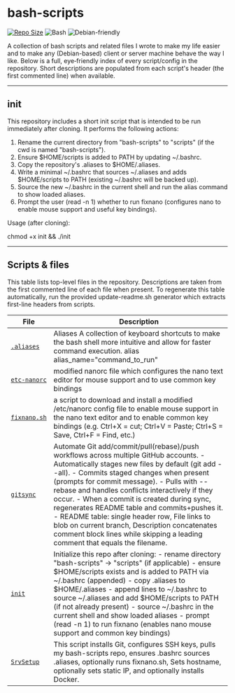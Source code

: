 # bash-scripts

[![Repo Size](https://img.shields.io/badge/repo–tools-collection-blue)](https://github.com/don-ferris/bash-scripts)
![Bash](https://img.shields.io/badge/language-Bash-yellow)
![Debian-friendly](https://img.shields.io/badge/os-Debian%20based-lightgrey)

A collection of bash scripts and related files I wrote to make my life easier and to make any (Debian-based) client or server machine behave the way I like. Below is a full, eye‑friendly index of every script/config in the repository. Short descriptions are populated from each script's header (the first commented line) when available.

---

## init

This repository includes a short init script that is intended to be run immediately after cloning. It performs the following actions:

1. Rename the current directory from "bash-scripts" to "scripts" (if the cwd is named "bash-scripts").
2. Ensure $HOME/scripts is added to PATH by updating ~/.bashrc.
3. Copy the repository's .aliases to $HOME/.aliases.
4. Write a minimal ~/.bashrc that sources ~/.aliases and adds $HOME/scripts to PATH (existing ~/.bashrc will be backed up).
5. Source the new ~/.bashrc in the current shell and run the alias command to show loaded aliases.
6. Prompt the user (read -n 1) whether to run fixnano (configures nano to enable mouse support and useful key bindings).

Usage (after cloning):

chmod +x init && ./init

---

## Scripts & files
This table lists top-level files in the repository. Descriptions are taken from the first commented line of each file when present. To regenerate this table automatically, run the provided update-readme.sh generator which extracts first-line headers from scripts.
<!-- SCRIPTS_TABLE_START -->
| File | Description |
|---|---|
| [`.aliases`](https://github.com/don-ferris/bash-scripts/blob/main/.aliases) | Aliases A collection of keyboard shortcuts to make the bash shell more intuitive and allow for faster command execution. alias alias_name="command_to_run" |
| [`etc-nanorc`](https://github.com/don-ferris/bash-scripts/blob/main/etc-nanorc) | modified nanorc file which configures the nano text editor for mouse support and to use common key bindings |
| [`fixnano.sh`](https://github.com/don-ferris/bash-scripts/blob/main/fixnano.sh) | a script to download and install a modified /etc/nanorc config file to enable mouse support in the nano text editor and to enable common key bindings (e.g. Ctrl+X = cut; Ctrl+V = Paste; Ctrl+S = Save, Ctrl+F = Find, etc.) |
| [`gitsync`](https://github.com/don-ferris/bash-scripts/blob/main/gitsync) | Automate Git add/commit/pull(rebase)/push workflows across multiple GitHub accounts. - Automatically stages new files by default (git add --all). - Commits staged changes when present (prompts for commit message). - Pulls with --rebase and handles conflicts interactively if they occur. - When a commit is created during sync, regenerates README table and commits+pushes it. - README table: single header row, File links to blob on current branch, Description concatenates comment block lines while skipping a leading comment that equals the filename. |
| [`init`](https://github.com/don-ferris/bash-scripts/blob/main/init) | Initialize this repo after cloning: - rename directory "bash-scripts" -> "scripts" (if applicable) - ensure $HOME/scripts exists and is added to PATH via ~/.bashrc (appended) - copy .aliases to $HOME/.aliases - append lines to ~/.bashrc to source ~/.aliases and add $HOME/scripts to PATH (if not already present) - source ~/.bashrc in the current shell and show loaded aliases - prompt (read -n 1) to run fixnano (enables nano mouse support and common key bindings) |
| [`SrvSetup`](https://github.com/don-ferris/bash-scripts/blob/main/SrvSetup) | This script installs Git, configures SSH keys, pulls my bash-scripts repo, ensures .bashrc sources .aliases, optionally runs fixnano.sh, Sets hostname, optionally sets static IP, and optionally installs Docker. |
<!-- SCRIPTS_TABLE_END -->
